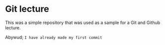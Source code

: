 # Git lecture

This was a simple repository that was used as a sample for a Git and Github lecture.

Abywud; `I have already made my first commit` 